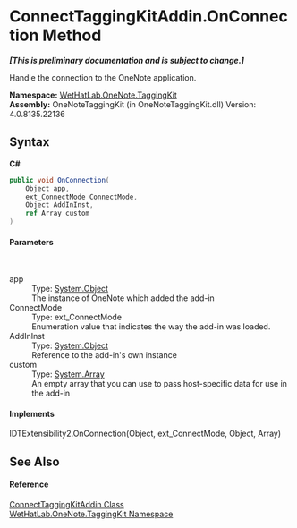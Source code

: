 # ConnectTaggingKitAddin.OnConnection Method 
 _**\[This is preliminary documentation and is subject to change.\]**_

Handle the connection to the OneNote application.

**Namespace:**&nbsp;<a href="4e00c8ac-fc03-0e6d-d2fd-b2c7565a9aa0.md">WetHatLab.OneNote.TaggingKit</a><br />**Assembly:**&nbsp;OneNoteTaggingKit (in OneNoteTaggingKit.dll) Version: 4.0.8135.22136

## Syntax

**C#**<br />
``` C#
public void OnConnection(
	Object app,
	ext_ConnectMode ConnectMode,
	Object AddInInst,
	ref Array custom
)
```


#### Parameters
&nbsp;<dl><dt>app</dt><dd>Type: <a href="http://msdn2.microsoft.com/en-us/library/e5kfa45b" target="_blank">System.Object</a><br />The instance of OneNote which added the add-in</dd><dt>ConnectMode</dt><dd>Type: ext_ConnectMode<br />Enumeration value that indicates the way the add-in was loaded.</dd><dt>AddInInst</dt><dd>Type: <a href="http://msdn2.microsoft.com/en-us/library/e5kfa45b" target="_blank">System.Object</a><br />Reference to the add-in's own instance</dd><dt>custom</dt><dd>Type: <a href="http://msdn2.microsoft.com/en-us/library/czz5hkty" target="_blank">System.Array</a><br />An empty array that you can use to pass host-specific data for use in the add-in</dd></dl>

#### Implements
IDTExtensibility2.OnConnection(Object, ext_ConnectMode, Object, Array)<br />

## See Also


#### Reference
<a href="c2bfb19f-308d-c12b-8fc8-09d0f526a39e.md">ConnectTaggingKitAddin Class</a><br /><a href="4e00c8ac-fc03-0e6d-d2fd-b2c7565a9aa0.md">WetHatLab.OneNote.TaggingKit Namespace</a><br />